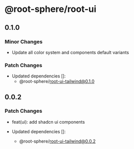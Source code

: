 # @root-sphere/root-ui

## 0.1.0

### Minor Changes

- Update all color system and components default variants

### Patch Changes

- Updated dependencies []:
  - @root-sphere/root-ui-tailwind@0.1.0

## 0.0.2

### Patch Changes

- feat(ui): add shadcn ui components

- Updated dependencies []:
  - @root-sphere/root-ui-tailwind@0.0.2
